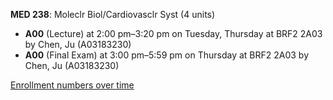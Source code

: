 **MED 238**: Moleclr Biol/Cardiovasclr Syst (4 units)

- **A00** (Lecture) at 2:00 pm–3:20 pm on Tuesday, Thursday at BRF2 2A03 by Chen, Ju (A03183230)
- **A00** (Final Exam) at 3:00 pm–5:59 pm on Thursday at BRF2 2A03 by Chen, Ju (A03183230)

[Enrollment numbers over time](./MED238.tsv)
